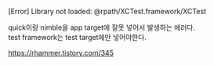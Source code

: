 [Error] Library not loaded: @rpath/XCTest.framework/XCTest </br>

quick이랑 nimble을 app target에 잘못 넣어서 발생하는 에러다. </br>
test framework는 test target에만 넣어야한다. </br>

https://rhammer.tistory.com/345
